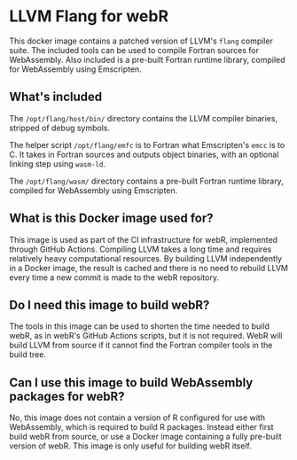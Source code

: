 # LLVM Flang for webR

This docker image contains a patched version of LLVM's `flang` compiler suite. The included tools can be used to compile Fortran sources for WebAssembly. Also included is a pre-built Fortran runtime library, compiled for WebAssembly using Emscripten.

## What's included

The `/opt/flang/host/bin/` directory contains the LLVM compiler binaries, stripped of debug symbols.

The helper script `/opt/flang/emfc` is to Fortran what Emscripten's `emcc` is to C. It takes in Fortran sources and outputs object binaries, with an optional linking step using `wasm-ld`.

The `/opt/flang/wasm/` directory contains a pre-built Fortran runtime library, compiled for WebAssembly using Emscripten.

## What is this Docker image used for?

This image is used as part of the CI infrastructure for webR, implemented through GitHub Actions. Compiling LLVM takes a long time and requires relatively heavy computational resources. By building LLVM independently in a Docker image, the result is cached and there is no need to rebuild LLVM every time a new commit is made to the webR repository.

## Do I need this image to build webR?

The tools in this image can be used to shorten the time needed to build webR, as in webR's GitHub Actions scripts, but it is not required. WebR will build LLVM from source if it cannot find the Fortran compiler tools in the build tree.

## Can I use this image to build WebAssembly packages for webR?

No, this image does not contain a version of R configured for use with WebAssembly, which is required to build R packages. Instead either first build webR from source, or use a Docker image containing a fully pre-built version of webR. This image is only useful for building webR itself.
